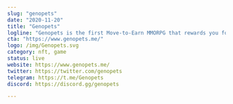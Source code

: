 ```yaml
---
slug: "genopets"
date: "2020-11-20"
title: "Genopets"
logline: "Genopets is the first Move-to-Earn MMORPG that rewards you for exercising your mind and body."
cta: "https://www.genopets.me/"
logo: /img/Genopets.svg
category: nft, game
status: live
website: https://www.genopets.me/
twitter: https://twitter.com/genopets
telegram: https://t.me/Genopets
discord: https://discord.gg/genopets

---
```

